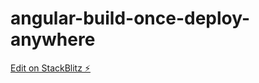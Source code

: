 # angular-build-once-deploy-anywhere

[Edit on StackBlitz ⚡️](https://stackblitz.com/edit/angular-build-once-deploy-anywhere)
